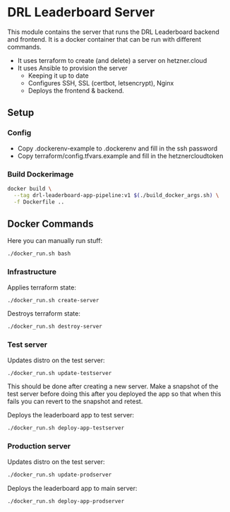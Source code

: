 # DRL Leaderboard Server
This module contains the server that runs the DRL Leaderboard backend and frontend. It is a docker container that can be run with different commands.
* It uses terraform to create (and delete) a server on hetzner.cloud
* It uses Ansible to provision the server
  * Keeping it up to date
  * Configures SSH, SSL (certbot, letsencrypt), Nginx
  * Deploys the frontend & backend.
  
## Setup

### Config
- Copy .dockerenv-example to .dockerenv and fill in the ssh password
- Copy terraform/config.tfvars.example and fill in the hetznercloudtoken

### Build Dockerimage
```bash
docker build \
  --tag drl-leaderboard-app-pipeline:v1 $(./build_docker_args.sh) \
  -f Dockerfile ..
```

## Docker Commands
Here you can manually run stuff:
```bash
./docker_run.sh bash
```
### Infrastructure
Applies terraform state:
```bash
./docker_run.sh create-server
```
Destroys terraform state:
```bash
./docker_run.sh destroy-server
```

### Test server

Updates distro on the test server:
```bash
./docker_run.sh update-testserver
```
This should be done after creating a new server. Make a snapshot of the test server before doing this after you deployed the app so that when this fails you can revert to the snapshot and retest.

Deploys the leaderboard app to test server:
```bash
./docker_run.sh deploy-app-testserver
```

### Production server
Updates distro on the test server:
```bash
./docker_run.sh update-prodserver
```
Deploys the leaderboard app to main server:
```bash
./docker_run.sh deploy-app-prodserver
```

